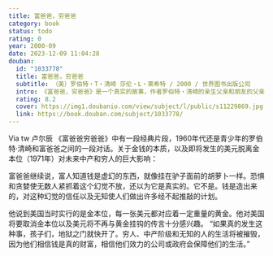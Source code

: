 ```yaml
---
title: 富爸爸，穷爸爸
category: book
status: todo
rating: 0
year: 2000-09
date: 2023-12-09 11:04:28
douban:
  id: "1033778"
  title: 富爸爸，穷爸爸
  subtitle: （美）罗伯特・T・清崎 莎伦・L・莱希特 / 2000 / 世界图书出版公司
  intro: 《富爸爸，穷爸爸》是一个真实的故事，作者罗伯特・清崎的亲生父亲和朋友的父亲对金钱的看法截然不同，这使他对认识金钱产生了兴趣，最终他接受了朋友的父亲的建议，也就是书中所说的。“富爸爸”的观念，即不要做金钱的奴隶，要让金钱为我们工作，并由此成为一名极富传奇色彩的成功的投资家。
  rating: 8.2
  cover: https://img1.doubanio.com/view/subject/l/public/s11229869.jpg
  link: https://book.douban.com/subject/1033778/
---
```


Via tw 卢尔辰 《富爸爸穷爸爸》中有一段经典片段，1960年代还是青少年的罗伯特·清崎和富爸爸之间的一段对话。关于金钱的本质，以及即将发生的美元脱离金本位（1971年）对未来中产和穷人的巨大影响：

富爸爸继续说，富人知道钱是虚幻的东西，就像挂在驴子面前的胡萝卜一样。恐惧和贪婪使无数人紧抓着这个幻觉不放，还以为它是真实的。它不是。钱是造出来的，对这种幻觉的信任以及无知使人们做出许多经不起推敲的计划。

他说到美国当时实行的是金本位，每一张美元都对应着一定重量的黄金。他对美国将要取消金本位以及美元将不再与黄金挂钩的传言十分感兴趣。
“如果真的发生这种事，孩子们，地狱之门就快开了。穷人、中产阶级和无知的人的生活将被摧毁，因为他们相信钱是真的财富，相信他们效力的公司或政府会保障他们的生活。”
